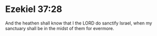 # Ezekiel 37:28

And the heathen shall know that I the LORD do sanctify Israel, when my sanctuary shall be in the midst of them for evermore.